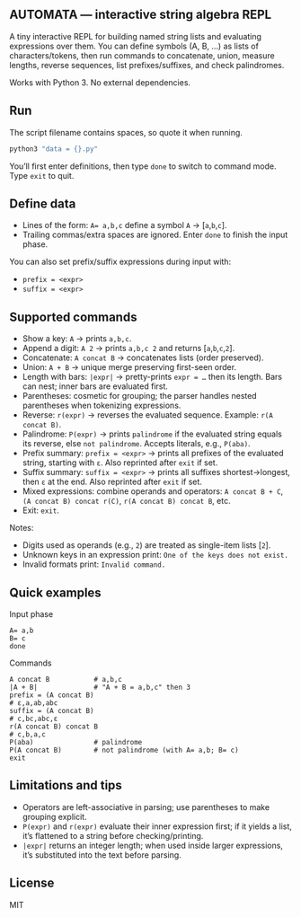## AUTOMATA — interactive string algebra REPL

A tiny interactive REPL for building named string lists and evaluating expressions over them. You can define symbols (A, B, …) as lists of characters/tokens, then run commands to concatenate, union, measure lengths, reverse sequences, list prefixes/suffixes, and check palindromes.

Works with Python 3. No external dependencies.

## Run

The script filename contains spaces, so quote it when running.

```bash
python3 "data = {}.py"
```

You’ll first enter definitions, then type `done` to switch to command mode. Type `exit` to quit.

## Define data

- Lines of the form: `A= a,b,c` define a symbol `A` → [`a`,`b`,`c`].
- Trailing commas/extra spaces are ignored. Enter `done` to finish the input phase.

You can also set prefix/suffix expressions during input with:
- `prefix = <expr>`
- `suffix = <expr>`

## Supported commands

- Show a key: `A` → prints `a,b,c`.
- Append a digit: `A 2` → prints `a,b,c 2` and returns [`a`,`b`,`c`,`2`].
- Concatenate: `A concat B` → concatenates lists (order preserved).
- Union: `A + B` → unique merge preserving first-seen order.
- Length with bars: `|expr|` → pretty-prints `expr = …` then its length. Bars can nest; inner bars are evaluated first.
- Parentheses: cosmetic for grouping; the parser handles nested parentheses when tokenizing expressions.
- Reverse: `r(expr)` → reverses the evaluated sequence. Example: `r(A concat B)`.
- Palindrome: `P(expr)` → prints `palindrome` if the evaluated string equals its reverse, else `not palindrome`. Accepts literals, e.g., `P(aba)`.
- Prefix summary: `prefix = <expr>` → prints all prefixes of the evaluated string, starting with `ε`. Also reprinted after `exit` if set.
- Suffix summary: `suffix = <expr>` → prints all suffixes shortest→longest, then `ε` at the end. Also reprinted after `exit` if set.
- Mixed expressions: combine operands and operators: `A concat B + C`, `(A concat B) concat r(C)`, `r(A concat B) concat B`, etc.
- Exit: `exit`.

Notes:
- Digits used as operands (e.g., `2`) are treated as single-item lists [`2`].
- Unknown keys in an expression print: `One of the keys does not exist.`
- Invalid formats print: `Invalid command.`

## Quick examples

Input phase
```
A= a,b
B= c
done
```

Commands
```
A concat B           # a,b,c
|A + B|              # "A + B = a,b,c" then 3
prefix = (A concat B)
# ε,a,ab,abc
suffix = (A concat B)
# c,bc,abc,ε
r(A concat B) concat B
# c,b,a,c
P(aba)               # palindrome
P(A concat B)        # not palindrome (with A= a,b; B= c)
exit
```

## Limitations and tips

- Operators are left-associative in parsing; use parentheses to make grouping explicit.
- `P(expr)` and `r(expr)` evaluate their inner expression first; if it yields a list, it’s flattened to a string before checking/printing.
- `|expr|` returns an integer length; when used inside larger expressions, it’s substituted into the text before parsing.

## License

MIT